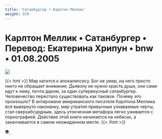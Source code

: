 ```yaml
---
title: 'Сатанбургер • Карлтон Меллик'
weight: 850
---
```


# Карлтон Меллик • **Сатанбургер** • Перевод: Екатерина Хрипун • bnw • 01.08.2005

![](/img/satancopy.jpg)

{{< hint >}}
Мир катится к апокалипсису. Бог не умер, на него просто никто не обращает внимания. Дьяволу не нужно красть души, они сами идут к нему, почти даром, за один супервкусный сатанбургер. Человечество перестало существовать как таковое. Почему это произошло? В антиромане американского писателя Карлтона Меллика всё вывернуто наизнанку, мир утратил привычные узнаваемые черты, стал сверхабсурдным, здесь утонченная метафора легко уживается с порнографией. Действие этой книги начинается на небесах, а заканчивается в самом неожиданном месте.
{{< /hint >}}

👽[ ](http://flibusta.is/b/94882)